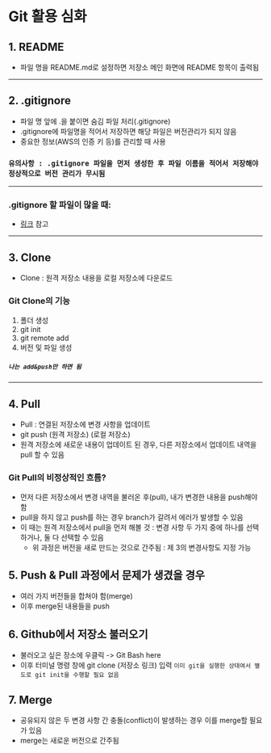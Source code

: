 # Git 활용 심화

## 1. README

- 파일 명을 README.md로 설정하면 저장소 메인 화면에 README 항목이 출력됨
---
## 2. .gitignore

- 파일 명 앞에 .을 붙이면 숨김 파일 처리(.gitignore)
- .gitignore에 파일명을 적어서 저장하면 해당 파일은 버전관리가 되지 않음
- 중요한 정보(AWS의 인증 키 등)를 관리할 때 사용

### `유의사항 : .gitignore 파일을 먼저 생성한 후 파일 이름을 적어서 저장해야 정상적으로 버전 관리가 무시됨`
---
### .gitignore 할 파일이 많을 때:
- [링크](https://www.toptal.com/developers/gitignore/) 참고
---
## 3. Clone

- Clone : 원격 저장소 내용을 로컬 저장소에 다운로드
### Git Clone의 기능
1. 폴더 생성
2. git init
3. git remote add
4. 버전 및 파일 생성

##### `나는 add&push만 하면 됨`

---
## 4. Pull

- Pull : 연결된 저장소에 변경 사항을 업데이트
- git push (원격 저장소) (로컬 저장소)
- 원격 저장소에 새로운 내용이 업데이트 된 경우, 다른 저장소에서 업데이트 내역을 pull 할 수 있음

### Git Pull의 비정상적인 흐름?

- 먼저 다른 저장소에서 변경 내역을 불러온 후(pull), 내가 변경한 내용을 push해야 함
- pull을 하지 않고 push를 하는 경우 branch가 갈려서 에러가 발생할 수 있음
- 이 때는 원격 저장소에서 pull을 먼저 해볼 것 : 변경 사항 두 가지 중에 하나를 선택하거나, 둘 다 선택할 수 있음
    - 위 과정은 버전을 새로 만드는 것으로 간주됨 : 제 3의 변경사항도 지정 가능

## 5. Push & Pull 과정에서 문제가 생겼을 경우

- 여러 가지 버전들을 합쳐야 함(merge)
- 이후 merge된 내용들을 push

## 6. Github에서 저장소 불러오기

- 불러오고 싶은 장소에 우클릭 -> Git Bash here
- 이후 터미널 명령 창에 git clone (저장소 링크) 입력
`이미 git을 실행한 상태여서 별도로 git init을 수행할 필요 없음`

## 7. Merge

- 공유되지 않은 두 변경 사항 간 충돌(conflict)이 발생하는 경우 이를 merge할 필요가 있음
- merge는 새로운 버전으로 간주됨